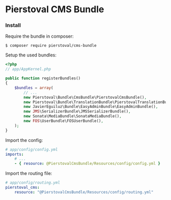 # Pierstoval CMS Bundle

### Install


Require the bundle in composer:
```shell
$ composer require pierstoval/cms-bundle
```

Setup the used bundles:
```php
<?php
// app/AppKernel.php

public function registerBundles()
{
    $bundles = array(
        // ...
        new Pierstoval\Bundle\CmsBundle\PierstovalCmsBundle(),
        new Pierstoval\Bundle\TranslationBundle\PierstovalTranslationBundle(),
        new JavierEguiluz\Bundle\EasyAdminBundle\EasyAdminBundle(),
        new JMS\SerializerBundle\JMSSerializerBundle(),
        new Sonata\MediaBundle\SonataMediaBundle(),
        new FOS\UserBundle\FOSUserBundle(),
    );
}

```

Import the config:
```yml
# app/config/config.yml
imports:
    # ...
    - { resource: @PierstovalCmsBundle/Resources/config/config.yml }
```

Import the routing file:
```yml
# app/config/routing.yml
pierstoval_cms:
    resource: "@PierstovalCmsBundle/Resources/config/routing.yml"
